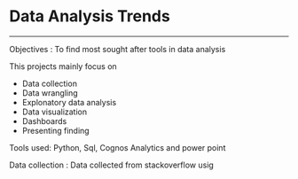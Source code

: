 
# Data Analysis Trends

--- 

Objectives : To find most sought after tools in data analysis

This projects mainly focus on 

- Data collection
- Data wrangling
- Explonatory data analysis
- Data visualization 
- Dashboards
- Presenting finding

Tools used: Python, Sql, Cognos Analytics and power point

Data collection : 
Data collected from stackoverflow usig 
